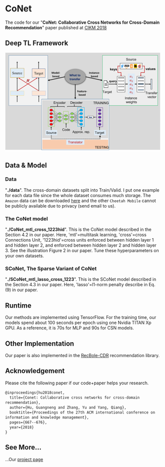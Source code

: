 # CoNet

The code for our "<strong>CoNet: Collaborative Cross Networks for Cross-Domain Recommendation</strong>" paper published at [CIKM 2018](https://njuhugn.github.io/research-conet.html)


## Deep TL Framework 
![](/image/TransDL.png)


## Data & Model

### Data
"<strong>./data</strong>". The cross-domain datasets split into Train/Valid. I put one example for each data file since the whole dataset consumes much storage. The `Amazon` data can be downloaded [here](http://snap.stanford.edu/data/web-Amazon.html) and the other `Cheetah Mobile` cannot be publicly available due to privacy (send email to us).

### The CoNet model
"<strong>./CoNet_mtl_cross_1223hid</strong>". This is the CoNet model described in the Section 4.2 in our paper. Here, 'mtl'=multitask learning, 'cross'=cross Connections Unit, '1223hid'=cross units enforced between hidden layer 1 and hidden layer 2, and enforced between hidden layer 2 and hidden layer 3. See the illustration Figure 2 in our paper. Tune these hyperparameters on your own datasets.

### SCoNet, The Sparse Variant of CoNet
"<strong>./SCoNet_mtl_lasso_cross_1223</strong>". This is the SCoNet model described in the Section 4.3 in our paper. Here, 'lasso'=l1-norm penalty describe in Eq. (9) in our paper.


## Runtime
Our methods are implemented using TensorFlow. For the training time, our models spend about 100 seconds per epoch using one Nvidia TITAN Xp GPU. As a reference, it is 70s for MLP and 90s for CSN models.

## Other Implementation
Our paper is also implemented in the [RecBole-CDR](https://github.com/RUCAIBox/RecBole-CDR) recommendation library.

## Acknowledgement

Please cite the following paper if our code+paper helps your research.

```
@inproceedings{hu2018conet,
  title={Conet: Collaborative cross networks for cross-domain recommendation},
  author={Hu, Guangneng and Zhang, Yu and Yang, Qiang},
  booktitle={Proceedings of the 27th ACM international conference on information and knowledge management},
  pages={667--676},
  year={2018}
}
```

## See More... 

...Our [project page](https://njuhugn.github.io/research-conet.html)
